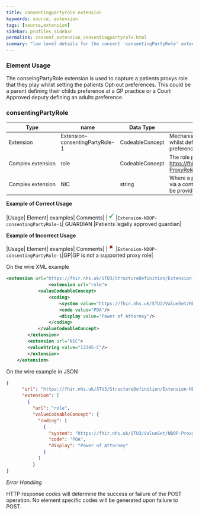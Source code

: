 ```yaml
---
title: consentingpartyrole extension
keywords: source, extension
tags: [source,extension]
sidebar: profiles_sidebar
permalink: consent_extension_consentingpartyrole.html
summary: "low level details for the consent 'consentingPartyRole' extension"
---
```


### Element Usage ###

The conseingPartyRole extension is used to capture a patients proxys role that they play whilst setting the patients Opt-out preferences. This could be a parent defining their childs preference at a GP practice or a Court Approved deputy defining an adults preference. 
 
### consentingPartyRole ###

|Type|name|Data Type|Description|
| ------------- | ------------- | ------------- | ------------- |
| Extension| Extension-consentingPartyRole-1| CodeableConcept | Mechanism used to capture a proxys role whilst defining a patients opt-out preference|
|Complex.extension|role|CodeableConcept|The role played by a proxy. Uses https://fhir.nhs.uk/STU3/ValueSet/NDOP-ProxyRole-1|
|Complex.extension|NIC|string|Where a preference was set by a proxy via a contact centre a NIC reference may be provided|


**Example of Correct Usage**

|Usage| Element| examples| Comments|
|![Tick](images/tick.png)|`Extension-NDOP-consentingPartyRole-1`| GUARDIAN |Patients legally approved guardian|

**Example of Incorrect Usage**

|Usage| Element| examples| Comments|
|![Cross](images/cross.png)|`Extension-NDOP-consentingPartyRole-1`|GP|GP is not a supported proxy role|


On the wire XML example

```xml
<extension url="https://fhir.nhs.uk/STU3/StructureDefinition/Extension-NDOP-Proxy-1">
				<extension url="role">
			<valueCodeableConcept>
				<coding>
					<system value="https://fhir.nhs.uk/STU3/ValueSet/NDOP-ProxyRole-1"/>
					<code value="POA"/>
					<display value="Power of Attorney"/>
				</coding>
			</valueCodeableConcept>
		</extension>
		<extension url="NIC">
		<valueString value="12345-C"/>
		</extension>
	</extension>
```

On the wire example in JSON

```json
{
      "url": "https://fhir.nhs.uk/STU3/StructureDefinition/Extension-NDOP-Proxy-1",
      "extension": [
        {
          "url": "role",
          "valueCodeableConcept": {
            "coding": [
              {
                "system": "https://fhir.nhs.uk/STU3/ValueSet/NDOP-ProxyRole-1",
                "code": "POA",
                "display": "Power of Attorney"
              }
            ]
          }
}
```

*Error Handling*

HTTP response codes will determine the success or failure of the POST operation. No element specific codes will be generated upon failure to POST.






